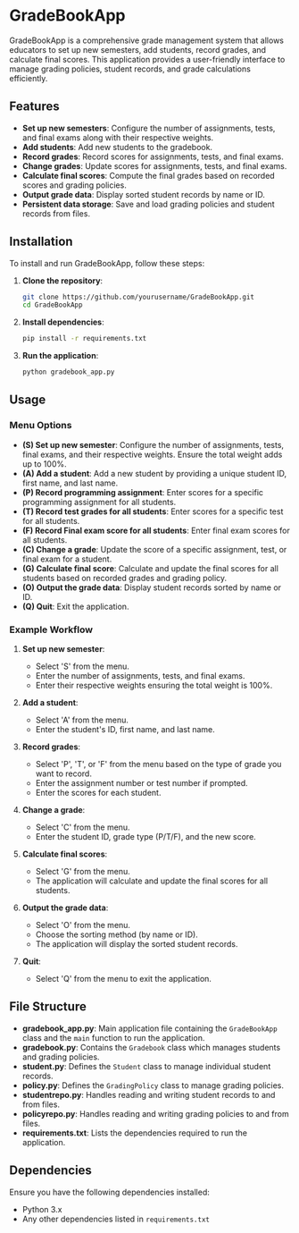 # GradeBookApp

GradeBookApp is a comprehensive grade management system that allows educators to set up new semesters, add students, record grades, and calculate final scores. This application provides a user-friendly interface to manage grading policies, student records, and grade calculations efficiently.

## Features

- **Set up new semesters**: Configure the number of assignments, tests, and final exams along with their respective weights.
- **Add students**: Add new students to the gradebook.
- **Record grades**: Record scores for assignments, tests, and final exams.
- **Change grades**: Update scores for assignments, tests, and final exams.
- **Calculate final scores**: Compute the final grades based on recorded scores and grading policies.
- **Output grade data**: Display sorted student records by name or ID.
- **Persistent data storage**: Save and load grading policies and student records from files.

## Installation

To install and run GradeBookApp, follow these steps:

1. **Clone the repository**:
    ```bash
    git clone https://github.com/yourusername/GradeBookApp.git
    cd GradeBookApp
    ```

2. **Install dependencies**:
    ```bash
    pip install -r requirements.txt
    ```

3. **Run the application**:
    ```bash
    python gradebook_app.py
    ```

## Usage

### Menu Options

- **(S) Set up new semester**: Configure the number of assignments, tests, final exams, and their respective weights. Ensure the total weight adds up to 100%.
- **(A) Add a student**: Add a new student by providing a unique student ID, first name, and last name.
- **(P) Record programming assignment**: Enter scores for a specific programming assignment for all students.
- **(T) Record test grades for all students**: Enter scores for a specific test for all students.
- **(F) Record Final exam score for all students**: Enter final exam scores for all students.
- **(C) Change a grade**: Update the score of a specific assignment, test, or final exam for a student.
- **(G) Calculate final score**: Calculate and update the final scores for all students based on recorded grades and grading policy.
- **(O) Output the grade data**: Display student records sorted by name or ID.
- **(Q) Quit**: Exit the application.

### Example Workflow

1. **Set up new semester**:
    - Select 'S' from the menu.
    - Enter the number of assignments, tests, and final exams.
    - Enter their respective weights ensuring the total weight is 100%.

2. **Add a student**:
    - Select 'A' from the menu.
    - Enter the student's ID, first name, and last name.

3. **Record grades**:
    - Select 'P', 'T', or 'F' from the menu based on the type of grade you want to record.
    - Enter the assignment number or test number if prompted.
    - Enter the scores for each student.

4. **Change a grade**:
    - Select 'C' from the menu.
    - Enter the student ID, grade type (P/T/F), and the new score.

5. **Calculate final scores**:
    - Select 'G' from the menu.
    - The application will calculate and update the final scores for all students.

6. **Output the grade data**:
    - Select 'O' from the menu.
    - Choose the sorting method (by name or ID).
    - The application will display the sorted student records.

7. **Quit**:
    - Select 'Q' from the menu to exit the application.

## File Structure

- **gradebook_app.py**: Main application file containing the `GradeBookApp` class and the `main` function to run the application.
- **gradebook.py**: Contains the `Gradebook` class which manages students and grading policies.
- **student.py**: Defines the `Student` class to manage individual student records.
- **policy.py**: Defines the `GradingPolicy` class to manage grading policies.
- **studentrepo.py**: Handles reading and writing student records to and from files.
- **policyrepo.py**: Handles reading and writing grading policies to and from files.
- **requirements.txt**: Lists the dependencies required to run the application.

## Dependencies

Ensure you have the following dependencies installed:

- Python 3.x
- Any other dependencies listed in `requirements.txt`

